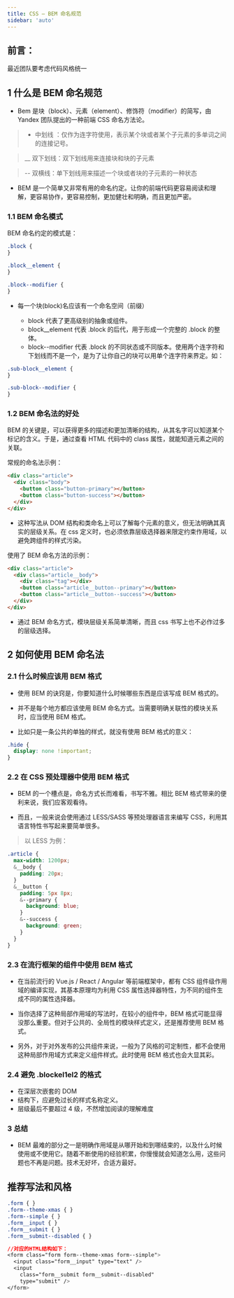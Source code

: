 ```yaml
---
title: CSS — BEM 命名规范
sidebar: 'auto'
---
```


## 前言：

最近团队要考虑代码风格统一

## 1 什么是 BEM 命名规范

- Bem 是块（block）、元素（element）、修饰符（modifier）的简写，由 Yandex 团队提出的一种前端 CSS 命名方法论。

> - 中划线 ：仅作为连字符使用，表示某个块或者某个子元素的多单词之间的连接记号。

> \_\_ 双下划线：双下划线用来连接块和块的子元素

> -- 双横线：单下划线用来描述一个块或者块的子元素的一种状态

- BEM 是一个简单又非常有用的命名约定。让你的前端代码更容易阅读和理解，更容易协作，更容易控制，更加健壮和明确，而且更加严密。

### 1.1 BEM 命名模式

BEM 命名约定的模式是：

```css
.block {
}

.block__element {
}

.block--modifier {
}
```

- 每一个块(block)名应该有一个命名空间（前缀）

  - block 代表了更高级别的抽象或组件。
  - block\_\_element 代表 .block 的后代，用于形成一个完整的 .block 的整体。
  - block--modifier 代表 .block 的不同状态或不同版本。使用两个连字符和下划线而不是一个，是为了让你自己的块可以用单个连字符来界定。如：

```css
.sub-block__element {
}

.sub-block--modifier {
}
```

### 1.2 BEM 命名法的好处

BEM 的关键是，可以获得更多的描述和更加清晰的结构，从其名字可以知道某个标记的含义。于是，通过查看 HTML 代码中的 class 属性，就能知道元素之间的关联。

常规的命名法示例：

```html
<div class="article">
  <div class="body">
    <button class="button-primary"></button>
    <button class="button-success"></button>
  </div>
</div>
```

- 这种写法从 DOM 结构和类命名上可以了解每个元素的意义，但无法明确其真实的层级关系。在 css 定义时，也必须依靠层级选择器来限定约束作用域，以避免跨组件的样式污染。

使用了 BEM 命名方法的示例：

```html
<div class="article">
  <div class="article__body">
    <div class="tag"></div>
    <button class="article__button--primary"></button>
    <button class="article__button--success"></button>
  </div>
</div>
```

- 通过 BEM 命名方式，模块层级关系简单清晰，而且 css 书写上也不必作过多的层级选择。

## 2 如何使用 BEM 命名法

### 2.1 什么时候应该用 BEM 格式

- 使用 BEM 的诀窍是，你要知道什么时候哪些东西是应该写成 BEM 格式的。

- 并不是每个地方都应该使用 BEM 命名方式。当需要明确关联性的模块关系时，应当使用 BEM 格式。

- 比如只是一条公共的单独的样式，就没有使用 BEM 格式的意义：

```css
.hide {
  display: none !important;
}
```

### 2.2 在 CSS 预处理器中使用 BEM 格式

- BEM 的一个槽点是，命名方式长而难看，书写不雅。相比 BEM 格式带来的便利来说，我们应客观看待。

- 而且，一般来说会使用通过 LESS/SASS 等预处理器语言来编写 CSS，利用其语言特性书写起来要简单很多。

> 以 LESS 为例：

```css
.article {
  max-width: 1200px;
  &__body {
    padding: 20px;
  }
  &__button {
    padding: 5px 8px;
    &--primary {
      background: blue;
    }
    &--success {
      background: green;
    }
  }
}
```

### 2.3 在流行框架的组件中使用 BEM 格式

- 在当前流行的 Vue.js / React / Angular 等前端框架中，都有 CSS 组件级作用域的编译实现，其基本原理均为利用 CSS 属性选择器特性，为不同的组件生成不同的属性选择器。

- 当你选择了这种局部作用域的写法时，在较小的组件中，BEM 格式可能显得没那么重要。但对于公共的、全局性的模块样式定义，还是推荐使用 BEM 格式。

- 另外，对于对外发布的公共组件来说，一般为了风格的可定制性，都不会使用这种局部作用域方式来定义组件样式。此时使用 BEM 格式也会大显其彩。

### 2.4 避免 .block**el1**el2 的格式

- 在深层次嵌套的 DOM
- 结构下，应避免过长的样式名称定义。
- 层级最后不要超过 4 级，不然增加阅读的理解难度

### 3 总结

- BEM 最难的部分之一是明确作用域是从哪开始和到哪结束的，以及什么时候使用或不使用它。随着不断使用的经验积累，你慢慢就会知道怎么用，这些问题也不再是问题。技术无好坏，合适方最好。

## 推荐写法和风格

```css
.form { }
.form--theme-xmas { }
.form--simple { }
.form__input { }
.form__submit { }
.form__submit--disabled { }

//对应的HTML结构如下：
<form class="form form--theme-xmas form--simple">
  <input class="form__input" type="text" />
  <input
    class="form__submit form__submit--disabled"
    type="submit" />
</form>
```
